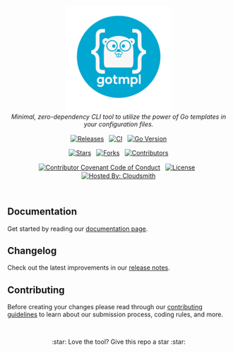 <p align="center">
  <img src="docs/static/logo.png" alt="gotmpl-logo" width="240px" height="240px"/>
  <br>
  <em>Minimal, zero-dependency CLI tool to utilize the power of Go templates in your configuration files.</em>
</p>

<p align="center">
  <a href="https://github.com/gotmpl/gotmpl/releases"><img src="https://img.shields.io/github/v/release/gotmpl/gotmpl?logo=semver&label=Release" alt="Releases" align="center" /></a>
  &nbsp
  <a href="https://github.com/gotmpl/gotmpl/actions"><img src="https://img.shields.io/github/check-runs/gotmpl/gotmpl/master?logo=github&label=CI" alt="CI" align="center" /></a>
  &nbsp
  <a href="https://go.dev"><img src="https://img.shields.io/github/go-mod/go-version/gotmpl/gotmpl?logo=go" alt="Go Version" align="center" /></a>
</p>

<p align="center">
  <a href="https://github.com/gotmpl/gotmpl/stargazers"><img src="https://img.shields.io/github/stars/gotmpl/gotmpl" alt="Stars" align="center" /></a>
  &nbsp
  <a href="https://github.com/gotmpl/gotmpl/forks"><img src="https://img.shields.io/github/forks/gotmpl/gotmpl" alt="Forks" align="center" /></a>
  &nbsp
  <a href="https://github.com/gotmpl/gotmpl/graphs/contributors"><img src="https://img.shields.io/github/contributors/gotmpl/gotmpl?logo=github&style=social" alt="Contributors" align="center" /></a>
</p>

<p align="center">
  <a href="https://www.contributor-covenant.org"><img src="https://img.shields.io/badge/Contributor%20Covenant-2.1-4baaaa.svg?logo=contributorcovenant" alt="Contributor Covenant Code of Conduct" align="center" /></a>
  &nbsp
  <a href="./LICENSE"><img src="https://img.shields.io/github/license/gotmpl/gotmpl?label=License" alt="License" align="center" /></a>
  &nbsp
  <a href="https://cloudsmith.com"><img src="https://img.shields.io/badge/OSS%20hosting%20by-cloudsmith-blue?logo=cloudsmith" alt="Hosted By: Cloudsmith" align="center" /></a>
</p>

<br>

## Documentation

Get started by reading our [documentation page][website].

## Changelog

Check out the latest improvements in our [release notes][changelog].

## Contributing

Before creating your changes please read through our [contributing guidelines][contributing] to learn about our submission process, coding rules, and more.

<br>

<p align="center">
  :star: Love the tool? Give this repo a star :star:
</p>

[website]: https://gotmpl.dev
[changelog]: CHANGELOG.md
[contributing]: CONTRIBUTING.md
